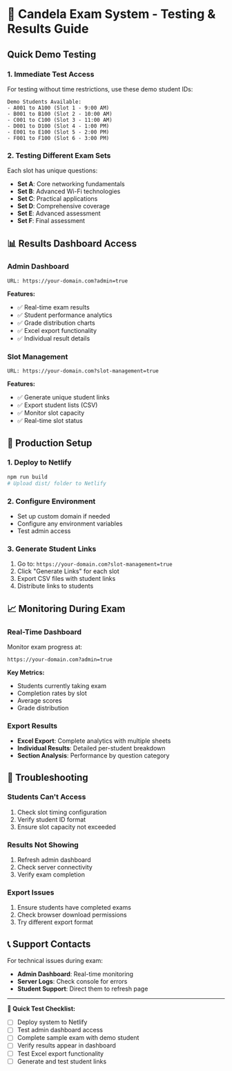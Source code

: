 # 🧪 Candela Exam System - Testing & Results Guide

## Quick Demo Testing

### 1. **Immediate Test Access**
For testing without time restrictions, use these demo student IDs:

```
Demo Students Available:
- A001 to A100 (Slot 1 - 9:00 AM)
- B001 to B100 (Slot 2 - 10:00 AM) 
- C001 to C100 (Slot 3 - 11:00 AM)
- D001 to D100 (Slot 4 - 1:00 PM)
- E001 to E100 (Slot 5 - 2:00 PM)
- F001 to F100 (Slot 6 - 3:00 PM)
```

### 2. **Testing Different Exam Sets**
Each slot has unique questions:
- **Set A**: Core networking fundamentals
- **Set B**: Advanced Wi-Fi technologies  
- **Set C**: Practical applications
- **Set D**: Comprehensive coverage
- **Set E**: Advanced assessment
- **Set F**: Final assessment

## 📊 Results Dashboard Access

### **Admin Dashboard**
```
URL: https://your-domain.com?admin=true
```

**Features:**
- ✅ Real-time exam results
- ✅ Student performance analytics
- ✅ Grade distribution charts
- ✅ Excel export functionality
- ✅ Individual result details

### **Slot Management**
```
URL: https://your-domain.com?slot-management=true
```

**Features:**
- ✅ Generate unique student links
- ✅ Export student lists (CSV)
- ✅ Monitor slot capacity
- ✅ Real-time slot status

## 🔧 Production Setup

### **1. Deploy to Netlify**
```bash
npm run build
# Upload dist/ folder to Netlify
```

### **2. Configure Environment**
- Set up custom domain if needed
- Configure any environment variables
- Test admin access

### **3. Generate Student Links**
1. Go to: `https://your-domain.com?slot-management=true`
2. Click "Generate Links" for each slot
3. Export CSV files with student links
4. Distribute links to students

## 📈 Monitoring During Exam

### **Real-Time Dashboard**
Monitor exam progress at:
```
https://your-domain.com?admin=true
```

**Key Metrics:**
- Students currently taking exam
- Completion rates by slot
- Average scores
- Grade distribution

### **Export Results**
- **Excel Export**: Complete analytics with multiple sheets
- **Individual Results**: Detailed per-student breakdown
- **Section Analysis**: Performance by question category

## 🚨 Troubleshooting

### **Students Can't Access**
1. Check slot timing configuration
2. Verify student ID format
3. Ensure slot capacity not exceeded

### **Results Not Showing**
1. Refresh admin dashboard
2. Check server connectivity
3. Verify exam completion

### **Export Issues**
1. Ensure students have completed exams
2. Check browser download permissions
3. Try different export format

## 📞 Support Contacts

For technical issues during exam:
- **Admin Dashboard**: Real-time monitoring
- **Server Logs**: Check console for errors
- **Student Support**: Direct them to refresh page

---

**🎯 Quick Test Checklist:**
- [ ] Deploy system to Netlify
- [ ] Test admin dashboard access
- [ ] Complete sample exam with demo student
- [ ] Verify results appear in dashboard
- [ ] Test Excel export functionality
- [ ] Generate and test student links